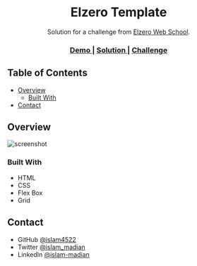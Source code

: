 
<h1 align="center">Elzero Template</h1>

<div align="center">
   Solution for a challenge from  <a href="https://www.youtube.com/@ElzeroWebSchool" target="_blank">Elzero Web School</a>.
</div>

<div align="center">
  <h3>
    <a href="https://islam4522.github.io/Html-And-Css-Template-Three/">
      Demo
    </a>
    <span> | </span>
    <a href="https://github.com/islam4522/Html-And-Css-Template-Three">
      Solution
    </a>
    <span> | </span>
    <a href="https://youtube.com/playlist?list=PLDoPjvoNmBAxuCSp2_-9LurPqRVwketnc">
      Challenge
    </a>
  </h3>
</div>

## Table of Contents

- [Overview](#overview)
  - [Built With](#built-with)
- [Contact](#contact)


## Overview

![screenshot](./images/Screenshot%202023-07-11%20at%2019-30-12%20Templte%20Three.png)

### Built With

- HTML
- CSS
- Flex Box
- Grid

## Contact

- GitHub [@islam4522](https://www.github.com/islammadian1)
- Twitter [@islam_madian](https://www.twitter.com/islam_madian)
- LinkedIn [@islam-madian](https://www.linkedin.com/in/islam-madian/)

